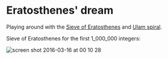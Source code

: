 # Eratosthenes' dream

Playing around with the [Sieve of Eratosthenes](https://en.wikipedia.org/wiki/Sieve_of_Eratosthenes) and [Ulam spiral](https://en.wikipedia.org/wiki/Ulam_spiral).

Sieve of Eratosthenes for the first 1_000_000 integers: 

![screen shot 2016-03-16 at 00 10 28](https://cloud.githubusercontent.com/assets/1086288/13798209/d21b84aa-eb0b-11e5-9685-ea86a60e8dc3.png)

